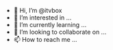 - 👋 Hi, I’m @itvbox
- 👀 I’m interested in ...
- 🌱 I’m currently learning ...
- 💞️ I’m looking to collaborate on ...
- 📫 How to reach me ...

<!---
itvbox/itvbox is a ✨ special ✨ repository because its `README.md` (this file) appears on your GitHub profile.
You can click the Preview link to take a look at your changes.
--->

